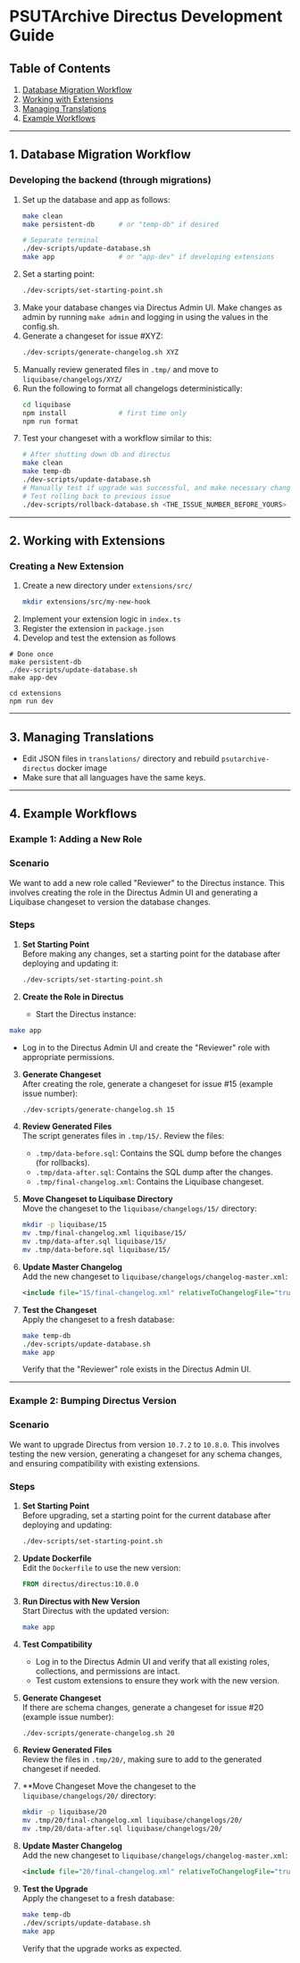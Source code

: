 # PSUTArchive Directus Development Guide

## Table of Contents
1. [Database Migration Workflow](#1-database-migration-workflow)
2. [Working with Extensions](#2-working-with-extensions)
3. [Managing Translations](#3-managing-translations)
4. [Example Workflows](#4-example-workflows)
---
## 1. Database Migration Workflow

### Developing the backend (through migrations)
1. Set up the database and app as follows:
   ```bash
   make clean
   make persistent-db      # or "temp-db" if desired
   
   # Separate terminal
   ./dev-scripts/update-database.sh
   make app                # or "app-dev" if developing extensions
   ```
2. Set a starting point:
   ```bash
   ./dev-scripts/set-starting-point.sh
   ```
3. Make your database changes via Directus Admin UI. Make changes as admin by running `make admin` and logging in using the values in the config.sh.
4. Generate a changeset for issue #XYZ:
   ```bash
   ./dev-scripts/generate-changelog.sh XYZ
   ```
5. Manually review generated files in `.tmp/` and move to `liquibase/changelogs/XYZ/`
6. Run the following to format all changelogs deterministically:
   ```bash
   cd liquibase
   npm install             # first time only
   npm run format
   ```
7. Test your changeset with a workflow similar to this:
   ```bash
   # After shutting down db and directus
   make clean
   make temp-db
   ./dev-scripts/update-database.sh
   # Manually test if upgrade was successful, and make necessary changes.
   # Test rolling back to previous issue
   ./dev-scripts/rollback-database.sh <THE_ISSUE_NUMBER_BEFORE_YOURS>
   ```

---

## 2. Working with Extensions

### Creating a New Extension
1. Create a new directory under `extensions/src/`
   ```bash
   mkdir extensions/src/my-new-hook
   ```
2. Implement your extension logic in `index.ts`
3. Register the extension in `package.json`
4. Develop and test the extension as follows
```
# Done once
make persistent-db
./dev-scripts/update-database.sh
make app-dev

cd extensions
npm run dev
```

---

## 3. Managing Translations
- Edit JSON files in `translations/` directory and rebuild `psutarchive-directus` docker image
- Make sure that all languages have the same keys.

---
## 4. Example Workflows
### Example 1: Adding a New Role
### Scenario
We want to add a new role called "Reviewer" to the Directus instance. This involves creating the role in the Directus Admin UI and generating a Liquibase changeset to version the database changes.
### Steps

1. **Set Starting Point**  
   Before making any changes, set a starting point for the database after deploying and updating it:
   ```bash
   ./dev-scripts/set-starting-point.sh
   ```

2. **Create the Role in Directus**  
   - Start the Directus instance:
  ```bash
  make app
  ```
  - Log in to the Directus Admin UI and create the "Reviewer" role with appropriate permissions.

3. **Generate Changeset**  
   After creating the role, generate a changeset for issue #15 (example issue number):
   ```bash
   ./dev-scripts/generate-changelog.sh 15
   ```

4. **Review Generated Files**  
   The script generates files in `.tmp/15/`. Review the files:
    - `.tmp/data-before.sql`: Contains the SQL dump before the changes (for rollbacks).
   - `.tmp/data-after.sql`: Contains the SQL dump after the changes.
   - `.tmp/final-changelog.xml`: Contains the Liquibase changeset.

5. **Move Changeset to Liquibase Directory**  
   Move the  changeset to the `liquibase/changelogs/15/` directory:
   ```bash
   mkdir -p liquibase/15
   mv .tmp/final-changelog.xml liquibase/15/
   mv .tmp/data-after.sql liquibase/15/
   mv .tmp/data-before.sql liquibase/15/
   ```

6. **Update Master Changelog**  
   Add the new changeset to `liquibase/changelogs/changelog-master.xml`:
   ```xml
   <include file="15/final-changelog.xml" relativeToChangelogFile="true"/>
   ```

7. **Test the Changeset**  
   Apply the changeset to a fresh database:
   ```bash
   make temp-db
   ./dev-scripts/update-database.sh
   make app
   ```
   Verify that the "Reviewer" role exists in the Directus Admin UI.
---

### Example 2: Bumping Directus Version
### Scenario
We want to upgrade Directus from version `10.7.2` to `10.8.0`. This involves testing the new version, generating a changeset for any schema changes, and ensuring compatibility with existing extensions.
### Steps

1. **Set Starting Point**  
   Before upgrading, set a starting point for the current database after deploying and updating:
   ```bash
   ./dev-scripts/set-starting-point.sh
   ```

2. **Update Dockerfile**  
   Edit the `Dockerfile` to use the new version:
   ```dockerfile
   FROM directus/directus:10.8.0
   ```

3. **Run Directus with New Version**  
   Start Directus with the updated version:
   ```bash
   make app
   ```

4. **Test Compatibility**  
   - Log in to the Directus Admin UI and verify that all existing roles, collections, and permissions are intact.
   - Test custom extensions to ensure they work with the new version.

5. **Generate Changeset**  
   If there are schema changes, generate a changeset for issue #20 (example issue number):
   ```bash
   ./dev-scripts/generate-changelog.sh 20
   ```

7. **Review Generated Files**  
   Review the files in `.tmp/20/`, making sure to add to the generated changeset if needed.

8. **Move Changeset
   Move the changeset to the `liquibase/changelogs/20/` directory:
   ```bash
   mkdir -p liquibase/20
   mv .tmp/20/final-changelog.xml liquibase/changelogs/20/
   mv .tmp/20/data-after.sql liquibase/changelogs/20/
   ```

9. **Update Master Changelog**  
   Add the new changeset to `liquibase/changelogs/changelog-master.xml`:
   ```xml
   <include file="20/final-changelog.xml" relativeToChangelogFile="true"/>
   ```

10. **Test the Upgrade**  
    Apply the changeset to a fresh database:
    ```bash
    make temp-db
    ./dev/scripts/update-database.sh
    make app
    ```
    Verify that the upgrade works as expected.
